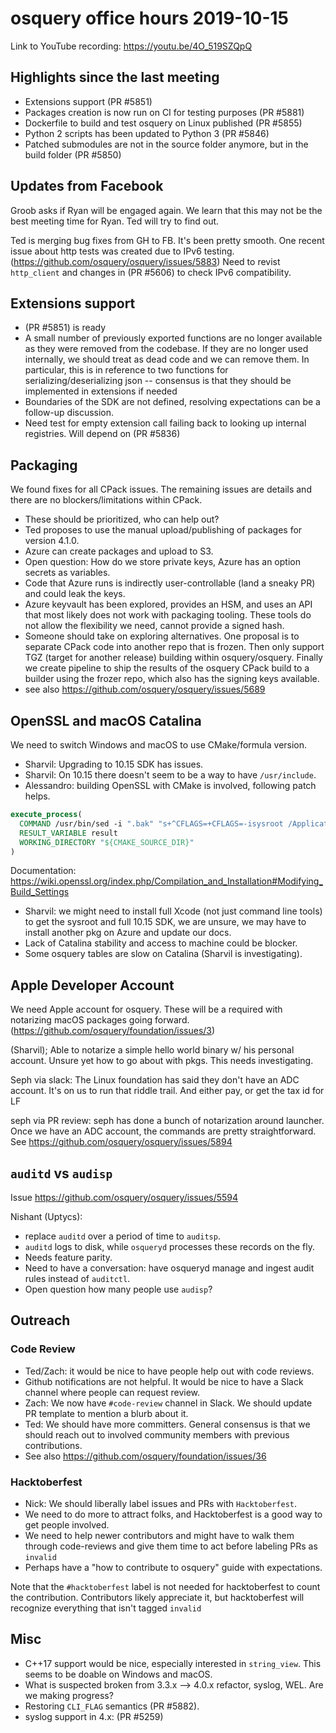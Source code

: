 # osquery office hours 2019-10-15

Link to YouTube recording: https://youtu.be/4O_519SZQpQ

## Highlights since the last meeting

* Extensions support (PR #5851)
* Packages creation is now run on CI for testing purposes (PR #5881)
* Dockerfile to build and test osquery on Linux published (PR #5855)
* Python 2 scripts has been updated to Python 3 (PR #5846)
* Patched submodules are not in the source folder anymore, but in the build folder (PR #5850)

## Updates from Facebook

Groob asks if Ryan will be engaged again. We learn that this may not be the best meeting time for Ryan. Ted will try to find out.

Ted is merging bug fixes from GH to FB. It's been pretty smooth. One recent issue about http tests was created due to IPv6 testing. (https://github.com/osquery/osquery/issues/5883)
Need to revist `http_client` and changes in (PR #5606) to check IPv6 compatibility.

## Extensions support

* (PR #5851) is ready
* A small number of previously exported functions are no longer available as they were removed from the codebase. If they are no longer used internally, we should treat as dead code and we can remove them. In particular, this is in reference to two functions for serializing/deserializing json -- consensus is that they should be implemented in extensions if needed
* Boundaries of the SDK are not defined, resolving expectations can be a follow-up discussion.
* Need test for empty extension call failing back to looking up internal registries. Will depend on (PR #5836)

## Packaging

We found fixes for all CPack issues. The remaining issues are details and there are no blockers/limitations within CPack.

* These should be prioritized, who can help out?
* Ted proposes to use the manual upload/publishing of packages for version 4.1.0.
* Azure can create packages and upload to S3.
* Open question: How do we store private keys, Azure has an option secrets as variables.
* Code that Azure runs is indirectly user-controllable (land a sneaky PR) and could leak the keys.
* Azure keyvault has been explored, provides an HSM, and uses an API that most likely does not work with packaging tooling. These tools do not allow the flexibility we need, cannot provide a signed hash.
* Someone should take on exploring alternatives. One proposal is to separate CPack code into another repo that is frozen. Then only support TGZ (target for another release) building within osquery/osquery. Finally we create pipeline to ship the results of the osquery CPack build to a builder using the frozer repo, which also has the signing keys available.
* see also https://github.com/osquery/osquery/issues/5689

## OpenSSL and macOS Catalina

We need to switch Windows and macOS to use CMake/formula version. 

* Sharvil: Upgrading to 10.15 SDK has issues.
* Sharvil: On 10.15 there doesn't seem to be a way to have `/usr/include`.
* Alessandro: building OpenSSL with CMake is involved, following patch helps.

```cmake
execute_process(
  COMMAND /usr/bin/sed -i ".bak" "s+^CFLAGS=+CFLAGS=-isysroot /Applications/Xcode.app/Contents/Developer/Platforms/MacOSX.platform/Developer/SDKs/MacOSX.sdk +g" "${CMAKE_SOURCE_DIR}/Makefile"
  RESULT_VARIABLE result
  WORKING_DIRECTORY "${CMAKE_SOURCE_DIR}"
)
```

Documentation: https://wiki.openssl.org/index.php/Compilation_and_Installation#Modifying_Build_Settings

* Sharvil: we might need to install full Xcode (not just command line tools) to get the sysroot and full 10.15 SDK, we are unsure, we may have to install another pkg on Azure and update our docs.
* Lack of Catalina stability and access to machine could be blocker.
* Some osquery tables are slow on Catalina (Sharvil is investigating).

## Apple Developer Account

We need Apple account for osquery. These will be a required with notarizing macOS packages going forward. (https://github.com/osquery/foundation/issues/3)

(Sharvil); Able to notarize a simple hello world binary w/ his personal account. Unsure yet how to go about with pkgs. This needs investigating.

Seph via slack: The Linux foundation has said they don't have an ADC account. It's on us to run that riddle trail. And either pay, or get the tax id for LF

seph via PR review: seph has done a bunch of notarization around launcher. Once we have an ADC account, the commands are pretty straightforward. See https://github.com/osquery/osquery/issues/5894
## `auditd` vs `audisp`

Issue https://github.com/osquery/osquery/issues/5594

Nishant (Uptycs):
* replace `auditd` over a period of time to `auditsp`.
* `auditd` logs to disk, while `osqueryd` processes these records on the fly.
* Needs feature parity.
* Need to have a conversation: have osqueryd manage and ingest audit rules instead of `auditctl`.
* Open question how many people use `audisp`?

## Outreach

### Code Review

* Ted/Zach: it would be nice to have people help out with code reviews. 
* Github notifications are not helpful. It would be nice to have a Slack channel where people can request review.
* Zach: We now have `#code-review` channel in Slack. We should update PR template to mention a blurb about it.
* Ted: We should have more committers. General consensus is that we should reach out to involved community members with previous contributions.
* See also https://github.com/osquery/foundation/issues/36

### Hacktoberfest

* Nick: We should liberally label issues and PRs with `Hacktoberfest`.
* We need to do more to attract folks, and Hacktoberfest is a good way to get people involved. 
* We need to help newer contributors and might have to walk them through code-reviews and give them time to act before labeling PRs as `invalid`
* Perhaps have a "how to contribute to osquery" guide with expectations.

Note that the `#hacktoberfest` label is not needed for hacktoberfest to count the contribution. Contributors likely appreciate it, but hacktoberfest will recognize everything that isn't tagged `invalid`
## Misc

* C++17 support would be nice, especially interested in `string_view`. This seems to be doable on Windows and macOS.
* What is suspected broken from 3.3.x --> 4.0.x refactor, syslog, WEL. Are we making progress?
* Restoring `CLI_FLAG` semantics (PR #5882).
* syslog support in 4.x: (PR #5259)
